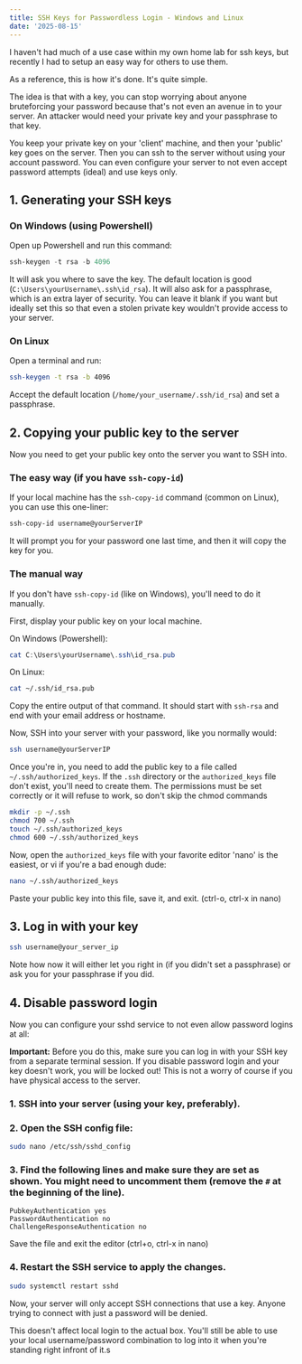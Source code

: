 ```yaml
---
title: SSH Keys for Passwordless Login - Windows and Linux
date: '2025-08-15'
---
```


I haven't had much of a use case within my own home lab for ssh keys, but recently I had to setup an easy way for others to use them.

As a reference, this is how it's done. It's quite simple.

The idea is that with a key, you can stop worrying about anyone bruteforcing your password because that's not even an avenue in to your server. An attacker would need your private key and your passphrase to that key.

You keep your private key on your 'client' machine, and then your 'public' key goes on the server. Then you can ssh to the server without using your account password. You can even configure your server to not even accept password attempts (ideal) and use keys only.

## 1. Generating your SSH keys

### On Windows (using Powershell)

Open up Powershell and run this command:

```powershell
ssh-keygen -t rsa -b 4096
```

It will ask you where to save the key. The default location is good (`C:\Users\yourUsername\.ssh\id_rsa`). It will also ask for a passphrase, which is an extra layer of security. You can leave it blank if you want but ideally set this so that even a stolen private key wouldn't provide access to your server.

### On Linux

Open a terminal and run:

```bash
ssh-keygen -t rsa -b 4096
```

Accept the default location (`/home/your_username/.ssh/id_rsa`) and set a passphrase.

## 2. Copying your public key to the server

Now you need to get your public key onto the server you want to SSH into.

### The easy way (if you have `ssh-copy-id`)

If your local machine has the `ssh-copy-id` command (common on Linux), you can use this one-liner:

```bash
ssh-copy-id username@yourServerIP
```

It will prompt you for your password one last time, and then it will copy the key for you.

### The manual way

If you don't have `ssh-copy-id` (like on Windows), you'll need to do it manually.

First, display your public key on your local machine.

On Windows (Powershell):
```powershell
cat C:\Users\yourUsername\.ssh\id_rsa.pub
```

On Linux:
```bash
cat ~/.ssh/id_rsa.pub
```

Copy the entire output of that command. It should start with `ssh-rsa` and end with your email address or hostname.

Now, SSH into your server with your password, like you normally would:

```bash
ssh username@yourServerIP
```

Once you're in, you need to add the public key to a file called `~/.ssh/authorized_keys`. If the `.ssh` directory or the `authorized_keys` file don't exist, you'll need to create them. The permissions must be set correctly or it will refuse to work, so don't skip the chmod commands

```bash
mkdir -p ~/.ssh
chmod 700 ~/.ssh
touch ~/.ssh/authorized_keys
chmod 600 ~/.ssh/authorized_keys
```

Now, open the `authorized_keys` file with your favorite editor 'nano' is the easiest, or vi if you're a bad enough dude:

```bash
nano ~/.ssh/authorized_keys
```

Paste your public key into this file, save it, and exit. (ctrl-o, ctrl-x in nano)

## 3. Log in with your key

```bash
ssh username@your_server_ip
```

Note how now it will either let you right in (if you didn't set a passphrase) or ask you for your passphrase if you did.

## 4. Disable password login

Now you can configure your sshd service to not even allow password logins at all:

**Important:** Before you do this, make sure you can log in with your SSH key from a separate terminal session. If you disable password login and your key doesn't work, you will be locked out! This is not a worry of course if you have physical access to the server.

### 1.  SSH into your server (using your key, preferably).

### 2.  Open the SSH config file:

```bash
sudo nano /etc/ssh/sshd_config
```

### 3.  Find the following lines and make sure they are set as shown. You might need to uncomment them (remove the `#` at the beginning of the line).

```apacheconf
PubkeyAuthentication yes
PasswordAuthentication no
ChallengeResponseAuthentication no
```

Save the file and exit the editor (ctrl+o, ctrl-x in nano)

### 4.  Restart the SSH service to apply the changes.

```bash
sudo systemctl restart sshd
```

Now, your server will only accept SSH connections that use a key. Anyone trying to connect with just a password will be denied.

This doesn't affect local login to the actual box. You'll still be able to use your local username/password combination to log into it when you're standing right infront of it.s